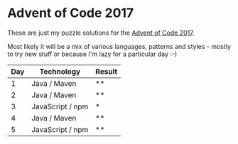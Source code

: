 # Advent of Code 2017

These are just my puzzle solutions for the [Advent of Code 2017](http://adventofcode.com/2017).

Most likely it will be a mix of various languages, patterns and styles - mostly to try new stuff or because I'm lazy for a particular day :-)

| Day    | Technology       | Result  |
| ------ | ---------------- | ------- |
| 1      | Java / Maven     | **      |
| 2      | Java / Maven     | **      |
| 3      | JavaScript / npm | *       |
| 4      | Java / Maven     | **      |
| 5      | JavaScript / npm | **      |
